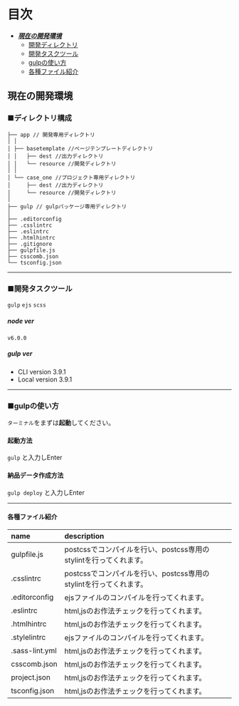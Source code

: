 # 目次
* [***現在の開発環境***](#head_dev)
  * [開発ディレクトリ](#dirctory)
  * [開発タスクツール](#tasktool)
  * [gulpの使い方](#gulp)
  * [各種ファイル紹介](#file)

<a id="head_dev"></a>
## 現在の開発環境

<a id="dirctory"></a>
### ■ディレクトリ構成
```
├── app // 開発専用ディレクトリ
│ │
│ ├── basetemplate //ページテンプレートディレクトリ
│ │   ├── dest //出力ディレクトリ
│ │   └── resource //開発ディレクトリ
│ │
│ └── case_one //プロジェクト専用ディレクトリ
│     ├── dest //出力ディレクトリ
│     └── resource //開発ディレクトリ
│
├── gulp // gulpパッケージ専用ディレクトリ
│
├── .editorconfig
├── .csslintrc
├── .eslintrc
├── .htmlhintrc
├── .gitignore
├── gulpfile.js
├── csscomb.json
└── tsconfig.json
```

---


<a id="tasktool"></a>
### ■開発タスクツール

`gulp`
`ejs`
`scss`

##### node ver
`v6.0.0`

##### gulp ver
* CLI version 3.9.1
* Local version 3.9.1

---

<a id="gulp"></a>
### ■gulpの使い方
``ターミナル``をまずは**起動**してください。
#### 起動方法
``gulp``
と入力しEnter

#### 納品データ作成方法
``gulp deploy``
と入力しEnter

---

<a id="file"></a>

#### 各種ファイル紹介

| name | description |
|:-----------|:------------|
| gulpfile.js       | postcssでコンパイルを行い、postcss専用のstylintを行ってくれます。 |
| .csslintrc       | postcssでコンパイルを行い、postcss専用のstylintを行ってくれます。 |
| .editorconfig       | ejsファイルのコンパイルを行ってくれます。 |
| .eslintrc       | html,jsのお作法チェックを行ってくれます。 |
| .htmlhintrc       | html,jsのお作法チェックを行ってくれます。 |
| .stylelintrc       | ejsファイルのコンパイルを行ってくれます。 |
| .sass-lint.yml       | html,jsのお作法チェックを行ってくれます。 |
| csscomb.json       | html,jsのお作法チェックを行ってくれます。 |
| project.json       | html,jsのお作法チェックを行ってくれます。 |
| tsconfig.json       | html,jsのお作法チェックを行ってくれます。 |

